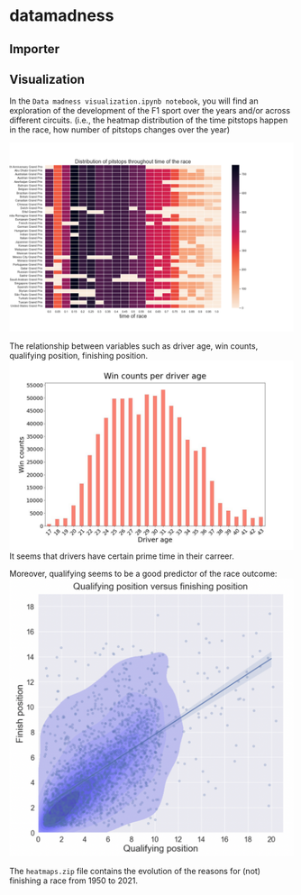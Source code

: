 # datamadness

## Importer

## Visualization
In the `Data madness visualization.ipynb notebook`, you will find an exploration of the development of the F1 sport over the years and/or across different circuits.
(i.e., the heatmap distribution of the time pitstops happen in the race, how number of pitstops changes over the year)

![heatmap_pitstop](Distribution_of_pitstops.png)

The relationship between variables such as driver age, win counts, qualifying position, finishing position. 
![Wincounts](Win_counts_per_age.jpg)
It seems that drivers have certain prime time in their carreer.

Moreover, qualifying seems to be a good predictor of the race outcome:
![Qualifying position versus finisihng position](qualifyinh_finishing.png)

The `heatmaps.zip` file contains the evolution of the reasons for (not) finishing a race from 1950 to 2021.
